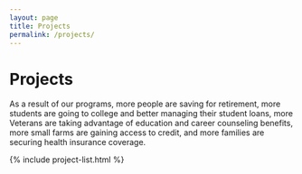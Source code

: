 ```yaml
---
layout: page
title: Projects
permalink: /projects/
---
```


# Projects

As a result of our programs, more people are saving for retirement, more students are going to college and better managing their student loans, more Veterans are taking advantage of education and career counseling benefits, more small farms are gaining access to credit, and more families are securing health insurance coverage.

{% include project-list.html %}

